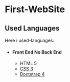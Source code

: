 # First-WebSite

## Used Languages

Here i used-languages:
- #### Front End  No Back End
    - HTML 5
    - [CSS 3](css)
    - [Bootstrap 4](https://getbootstrap.com/docs/4.1/getting-started/introduction/)

